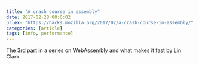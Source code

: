 ```yaml
---
title: "A crash course in assembly"
date: 2017-02-28 00:0:02
urlex: "https://hacks.mozilla.org/2017/02/a-crash-course-in-assembly/"
categories: [article]
tags: [info, performance]
---
```

The 3rd part in a series on WebAssembly and what makes it fast by Lin Clark 

